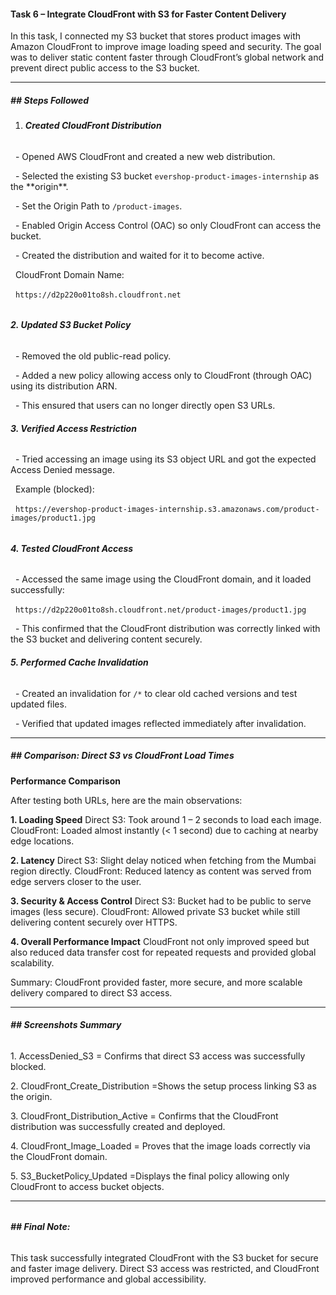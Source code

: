 #### **Task 6 – Integrate CloudFront with S3 for Faster Content Delivery**



In this task, I connected my S3 bucket that stores product images with Amazon CloudFront to improve image loading speed and security. The goal was to deliver static content faster through CloudFront’s global network and prevent direct public access to the S3 bucket.



---



##### **## Steps Followed**



1. ###### **Created CloudFront Distribution**

&nbsp;  - Opened AWS CloudFront and created a new web distribution.

&nbsp;  - Selected the existing S3 bucket `evershop-product-images-internship` as the \*\*origin\*\*.

&nbsp;  - Set the Origin Path to `/product-images`.

&nbsp;  - Enabled Origin Access Control (OAC) so only CloudFront can access the bucket.

&nbsp;  - Created the distribution and waited for it to become active.



&nbsp;  CloudFront Domain Name:  

&nbsp;  `https://d2p220o01to8sh.cloudfront.net`

###### 

###### **2. Updated S3 Bucket Policy**

&nbsp;  - Removed the old public-read policy.

&nbsp;  - Added a new policy allowing access only to CloudFront (through OAC) using its distribution ARN.

&nbsp;  - This ensured that users can no longer directly open S3 URLs.



###### **3. Verified Access Restriction**

&nbsp;  - Tried accessing an image using its S3 object URL and got the expected Access Denied message.  

&nbsp;    Example (blocked):  

&nbsp;    `https://evershop-product-images-internship.s3.amazonaws.com/product-images/product1.jpg`

###### 

###### **4. Tested CloudFront Access**

&nbsp;  - Accessed the same image using the CloudFront domain, and it loaded successfully:  

&nbsp;    `https://d2p220o01to8sh.cloudfront.net/product-images/product1.jpg`



&nbsp;  - This confirmed that the CloudFront distribution was correctly linked with the S3 bucket and delivering content securely.



###### **5. Performed Cache Invalidation**

&nbsp;  - Created an invalidation for `/*` to clear old cached versions and test updated files.

&nbsp;  - Verified that updated images reflected immediately after invalidation.



---



##### **## Comparison: Direct S3 vs CloudFront Load Times**
**Performance Comparison**

After testing both URLs, here are the main observations:

**1. Loading Speed**
Direct S3: Took around 1 – 2 seconds to load each image.
CloudFront: Loaded almost instantly (< 1 second) due to caching at nearby edge locations.

**2. Latency**
Direct S3: Slight delay noticed when fetching from the Mumbai region directly.
CloudFront: Reduced latency as content was served from edge servers closer to the user.

**3. Security & Access Control**
Direct S3: Bucket had to be public to serve images (less secure).
CloudFront: Allowed private S3 bucket while still delivering content securely over HTTPS.

**4. Overall Performance Impact**
CloudFront not only improved speed but also reduced data transfer cost for repeated requests and provided global scalability.

Summary: CloudFront provided faster, more secure, and more scalable delivery compared to direct S3 access.



---



###### **## Screenshots Summary**



1\. AccessDenied\_S3  = Confirms that direct S3 access was successfully blocked.  

2\. CloudFront\_Create\_Distribution  =Shows the setup process linking S3 as the origin.  

3\. CloudFront\_Distribution\_Active  = Confirms that the CloudFront distribution was successfully created and deployed.  

4\. CloudFront\_Image\_Loaded  = Proves that the image loads correctly via the CloudFront domain.  

5\. S3\_BucketPolicy\_Updated  =Displays the final policy allowing only CloudFront to access bucket objects.



---

###### 

###### **## Final Note:** 

This task successfully integrated CloudFront with the S3 bucket for secure and faster image delivery. Direct S3 access was restricted, and CloudFront improved performance and global accessibility.



